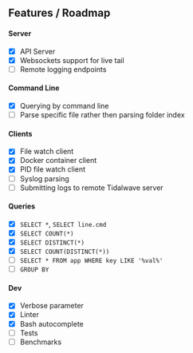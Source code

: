 ## Features / Roadmap

#### Server
- [x] API Server
- [x] Websockets support for live tail
- [ ] Remote logging endpoints

#### Command Line
- [x] Querying by command line
- [ ] Parse specific file rather then parsing folder index

#### Clients
- [x] File watch client
- [x] Docker container client
- [x] PID file watch client
- [ ] Syslog parsing
- [ ] Submitting logs to remote Tidalwave server

#### Queries
- [x] `SELECT *`, `SELECT line.cmd`
- [x] `SELECT COUNT(*)`
- [x] `SELECT DISTINCT(*)`
- [x] `SELECT COUNT(DISTINCT(*))`
- [ ] `SELECT * FROM app WHERE key LIKE '%val%'`
- [ ] `GROUP BY`

#### Dev
- [x] Verbose parameter
- [x] Linter
- [x] Bash autocomplete
- [ ] Tests
- [ ] Benchmarks
